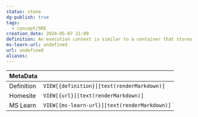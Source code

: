 ```yaml
---
status: stone
dg-publish: true
tags:
  - concept/SRE
creation_date: 2024-05-07 21:09
definition: An execution context is similar to a container that stores variables, and the code gets evaluated and executed.
ms-learn-url: undefined
url: undefined
aliases:
---
```


| MetaData   |                                              |
| ---------- | -------------------------------------------- |
| Definition | `VIEW[{definition}][text(renderMarkdown)]`   |
| Homesite   | `VIEW[{url}][text(renderMarkdown)]`          |
| MS Learn   | `VIEW[{ms-learn-url}][text(renderMarkdown)]` |
